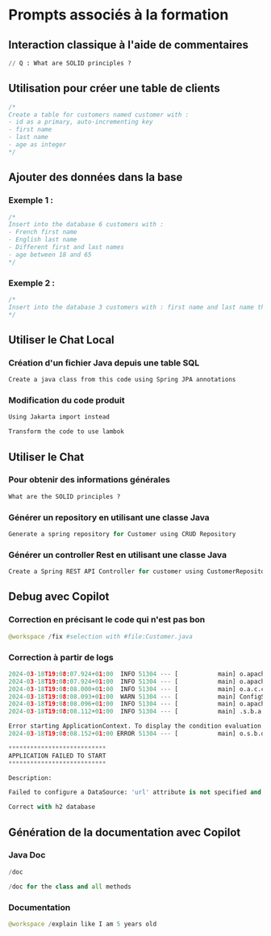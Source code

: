 # Prompts associés à la formation

## Interaction classique à l'aide de commentaires

```SQL
// Q : What are SOLID principles ?
```

## Utilisation pour créer une table de clients

```SQL
/*
Create a table for customers named customer with : 
- id as a primary, auto-incrementing key
- first name
- last name 
- age as integer
*/
```

## Ajouter des données dans la base

### Exemple 1 :

```SQL
/*
Insert into the database 6 customers with :
- French first name 
- English last name
- Different first and last names
- age between 18 and 65
*/
```

### Exemple 2 :

```SQL
/*
Insert into the database 3 customers with : first name and last name that matches the last 3 presidents of the USA and their age when they were elected
*/
```

## Utiliser le Chat Local

### Création d'un fichier Java depuis une table SQL

```md
Create a java class from this code using Spring JPA annotations
```

### Modification du code produit

```md
Using Jakarta import instead
```

```md
Transform the code to use lambok
```

## Utiliser le Chat

### Pour obtenir des informations générales

```Python
What are the SOLID principles ?
```

### Générer un repository en utilisant une classe Java

```Python
Generate a spring repository for Customer using CRUD Repository
```

### Générer un controller Rest en utilisant une classe Java

```Python
Create a Spring REST API Controller for customer using CustomerRepository
```

## Debug avec Copilot

### Correction en précisant le code qui n'est pas bon

```Python
@workspace /fix #selection with #file:Customer.java
```

### Correction à partir de logs

```Python
2024-03-18T19:08:07.924+01:00  INFO 51304 --- [           main] o.apache.catalina.core.StandardService   : Starting service [Tomcat]
2024-03-18T19:08:07.924+01:00  INFO 51304 --- [           main] o.apache.catalina.core.StandardEngine    : Starting Servlet engine: [Apache Tomcat/10.1.19]
2024-03-18T19:08:08.000+01:00  INFO 51304 --- [           main] o.a.c.c.C.[Tomcat].[localhost].[/]       : Initializing Spring embedded WebApplicationContext 2024-03-18T19:08:08.019+01:00  INFO 51304 --- [           main] w.s.c.ServletWebServerApplicationContext : Root WebApplicationContext: initialization completed in 1489 ms
2024-03-18T19:08:08.093+01:00  WARN 51304 --- [           main] ConfigServletWebServerApplicationContext : Exception encountered during context initialization - cancelling refresh attempt: org.springframework.beans.factory.UnsatisfiedDependencyException: Error creating bean with name 'dataSourceScriptDatabaseInitializer' defined in class path resource [org/springframework/boot/autoconfigure/sql/init/DataSourceInitializationConfiguration.class]: Unsatisfied dependency expressed through method 'dataSourceScriptDatabaseInitializer' parameter 0: Error creating bean with name 'dataSource' defined in class path resource [org/springframework/boot/autoconfigure/jdbc/DataSourceConfiguration$Hikari.class]: Failed to instantiate [com.zaxxer.hikari.HikariDataSource]: Factory method 'dataSource' threw exception with message: Failed to determine a suitable driver class
2024-03-18T19:08:08.096+01:00  INFO 51304 --- [           main] o.apache.catalina.core.StandardService   : Stopping service [Tomcat]
2024-03-18T19:08:08.112+01:00  INFO 51304 --- [           main] .s.b.a.l.ConditionEvaluationReportLogger :

Error starting ApplicationContext. To display the condition evaluation report re-run your application with 'debug' enabled.
2024-03-18T19:08:08.152+01:00 ERROR 51304 --- [           main] o.s.b.d.LoggingFailureAnalysisReporter   :

***************************
APPLICATION FAILED TO START
***************************

Description:

Failed to configure a DataSource: 'url' attribute is not specified and no embedded datasource could be configured.
```

```Python
Correct with h2 database
```

## Génération de la documentation avec Copilot

### Java Doc

```Python
/doc
```

```Python
/doc for the class and all methods
```

### Documentation

```Python
@workspace /explain like I am 5 years old
```